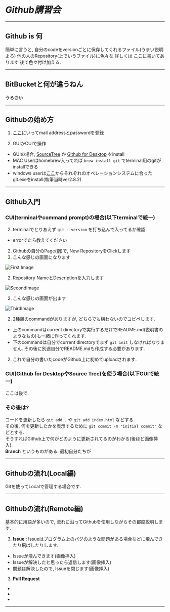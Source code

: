# ***Github講習会***

---

## **Github is 何**
簡単に言うと, 自分のcodeをversionごとに保存してくれるファイル(うまい説明よろ)
他の人のRepository(上でいうファイル)に色々な
詳しくは [ここ](https://ja.wikipedia.org/wiki/GitHub)に書いてあります
後で色々付け加える.

---

## **BitBucketと何が違うねん**
~~うるさい~~


---

## **Githubの始め方**  

 1. [ここ](https://github.com/)にいってmail addressとpasswordを登録  

 1. GUIかCUIで操作  
  - GUIの場合, [SourceTree](https://www.sourcetreeapp.com/) か [Github for Desktop](https://desktop.github.com/) をinstall
  - MAC Userはhomebrew入ってれば `brew install git` でterminal用のgitがinstallできる  
  - windows userは[ここ](https://git-for-windows.github.io/)からそれぞれのオペレーションシステムに合ったgit.exeをinstall(執筆当時ver2.8.2)   

---

## **Github入門**  
### CUI(terminalやcommand prompt)の場合(以下terminalで統一)   
 2. terminalでとりあえず `git --version` を打ち込んで入ってるか確認  
  - errorでたら教えてください  

 2. Githubの自分のPage([例](https://github.com/fmsuvM?tab=repositories))で, New RepositoryをClickします  
 2. こんな感じの画面になります  

 ![First Image](https://gyazo.com/579b371b8f6021b72a15f0240de63aec.jpg)  

 2. Repository NameとDescriptionを入力します  

  ![SecondImage](https://gyazo.com/dfb95f0d3fdcd1dffd168182ccdd3ad6.jpg)  

 2. こんな感じの画面が出ます  

  ![ThirdImage](https://gyazo.com/4f32aed5aac2b1171a5b8343270889c5.jpg)  

 2. 2種類のcommandがありますが, どちらでも構わないのでコピペします.   
  - 上のcommandはcurrent directoryで実行するだけでREADME.md(説明書のようなもの)も一緒に作ってくれます.
  - 下のcommandは自分でcurrent directoryでまず `git init` しなければなりません. その後に別途自分でREADME.mdも作成する必要があります.  
 2. これで自分の書いたcodeがGithub上に初めてuploadされます.  

### GUI(Github for DesktopやSource Tree)を使う場合(以下GUIで統一)
 ここは後で.

### その後は?  
コードを更新したら `git add .` や `git add index.html` などする.   
その後, 何を更新したかを表示するために `git commit -m "initial commit"` などとする.  
そうすればGithub上で何がどのように更新されてるのがわかる(後ほど画像挿入).  
**Branch** というものがある.  最初自分たちが

---
## **Githubの流れ(Local編)**
Gitを使ってLocalで管理する場合です.  


---

## **Githubの流れ(Remote編)**  
基本的に用語が多いので, 流れに沿ってGithubを使用しながらその都度説明します.  

 3. **Issue** :  Issueはプログラム上のバグのような問題がある場合などに飛んできたり飛ばしたりします.
  - Issueが飛んできます(画像挿入)
  - Issueが解決したと思ったら返信します(画像挿入)
  - 問題は解決したので, Issueを閉じます(画像挿入)

 3. **Pull Request**
  -    
  -   
  -  
















---
